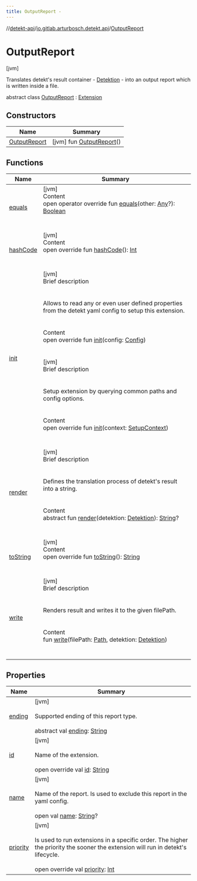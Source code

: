 ```yaml
---
title: OutputReport -
---
```

//[detekt-api](../../index.md)/[io.gitlab.arturbosch.detekt.api](../index.md)/[OutputReport](index.md)



# OutputReport  
 [jvm] 

Translates detekt's result container - [Detektion](../-detektion/index.md) - into an output report which is written inside a file.

abstract class [OutputReport](index.md) : [Extension](../-extension/index.md)   


## Constructors  
  
|  Name|  Summary| 
|---|---|
| [OutputReport](-output-report.md)|  [jvm] fun [OutputReport](-output-report.md)()   <br>


## Functions  
  
|  Name|  Summary| 
|---|---|
| [equals](../../io.gitlab.arturbosch.detekt.api.internal/-simple-notification/index.md#kotlin/Any/equals/#kotlin.Any?/PointingToDeclaration/)| [jvm]  <br>Content  <br>open operator override fun [equals](../../io.gitlab.arturbosch.detekt.api.internal/-simple-notification/index.md#kotlin/Any/equals/#kotlin.Any?/PointingToDeclaration/)(other: [Any](https://kotlinlang.org/api/latest/jvm/stdlib/kotlin/-any/index.html)?): [Boolean](https://kotlinlang.org/api/latest/jvm/stdlib/kotlin/-boolean/index.html)  <br><br><br>
| [hashCode](../../io.gitlab.arturbosch.detekt.api.internal/-simple-notification/index.md#kotlin/Any/hashCode/#/PointingToDeclaration/)| [jvm]  <br>Content  <br>open override fun [hashCode](../../io.gitlab.arturbosch.detekt.api.internal/-simple-notification/index.md#kotlin/Any/hashCode/#/PointingToDeclaration/)(): [Int](https://kotlinlang.org/api/latest/jvm/stdlib/kotlin/-int/index.html)  <br><br><br>
| [init](../-extension/init.md)| [jvm]  <br>Brief description  <br><br><br>Allows to read any or even user defined properties from the detekt yaml config to setup this extension.<br><br>  <br>Content  <br>open override fun [init](../-extension/init.md)(config: [Config](../-config/index.md))  <br><br><br>[jvm]  <br>Brief description  <br><br><br>Setup extension by querying common paths and config options.<br><br>  <br>Content  <br>open override fun [init](../-extension/init.md)(context: [SetupContext](../-setup-context/index.md))  <br><br><br>
| [render](render.md)| [jvm]  <br>Brief description  <br><br><br>Defines the translation process of detekt's result into a string.<br><br>  <br>Content  <br>abstract fun [render](render.md)(detektion: [Detektion](../-detektion/index.md)): [String](https://kotlinlang.org/api/latest/jvm/stdlib/kotlin/-string/index.html)?  <br><br><br>
| [toString](../../io.gitlab.arturbosch.detekt.api.internal/-path-filters/-companion/index.md#kotlin/Any/toString/#/PointingToDeclaration/)| [jvm]  <br>Content  <br>open override fun [toString](../../io.gitlab.arturbosch.detekt.api.internal/-path-filters/-companion/index.md#kotlin/Any/toString/#/PointingToDeclaration/)(): [String](https://kotlinlang.org/api/latest/jvm/stdlib/kotlin/-string/index.html)  <br><br><br>
| [write](write.md)| [jvm]  <br>Brief description  <br><br><br>Renders result and writes it to the given filePath.<br><br>  <br>Content  <br>fun [write](write.md)(filePath: [Path](https://docs.oracle.com/javase/8/docs/api/java/nio/file/Path.html), detektion: [Detektion](../-detektion/index.md))  <br><br><br>


## Properties  
  
|  Name|  Summary| 
|---|---|
| [ending](index.md#io.gitlab.arturbosch.detekt.api/OutputReport/ending/#/PointingToDeclaration/)|  [jvm] <br><br>Supported ending of this report type.<br><br>abstract val [ending](index.md#io.gitlab.arturbosch.detekt.api/OutputReport/ending/#/PointingToDeclaration/): [String](https://kotlinlang.org/api/latest/jvm/stdlib/kotlin/-string/index.html)   <br>
| [id](index.md#io.gitlab.arturbosch.detekt.api/OutputReport/id/#/PointingToDeclaration/)|  [jvm] <br><br>Name of the extension.<br><br>open override val [id](index.md#io.gitlab.arturbosch.detekt.api/OutputReport/id/#/PointingToDeclaration/): [String](https://kotlinlang.org/api/latest/jvm/stdlib/kotlin/-string/index.html)   <br>
| [name](index.md#io.gitlab.arturbosch.detekt.api/OutputReport/name/#/PointingToDeclaration/)|  [jvm] <br><br>Name of the report. Is used to exclude this report in the yaml config.<br><br>open val [name](index.md#io.gitlab.arturbosch.detekt.api/OutputReport/name/#/PointingToDeclaration/): [String](https://kotlinlang.org/api/latest/jvm/stdlib/kotlin/-string/index.html)?   <br>
| [priority](index.md#io.gitlab.arturbosch.detekt.api/OutputReport/priority/#/PointingToDeclaration/)|  [jvm] <br><br>Is used to run extensions in a specific order. The higher the priority the sooner the extension will run in detekt's lifecycle.<br><br>open override val [priority](index.md#io.gitlab.arturbosch.detekt.api/OutputReport/priority/#/PointingToDeclaration/): [Int](https://kotlinlang.org/api/latest/jvm/stdlib/kotlin/-int/index.html)   <br>

